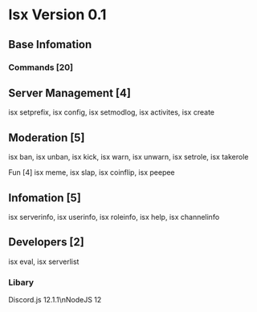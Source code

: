 # Isx Version 0.1

## Base Infomation

### Commands [20]

Server Management [4]
-----------------------
isx setprefix, isx config, isx setmodlog, isx activites, isx create

Moderation [5]
-----------------------
isx ban, isx unban, isx kick, isx warn, isx unwarn, isx setrole, isx takerole

Fun [4]
isx meme, isx slap, isx coinflip, isx peepee

Infomation [5]
-----------------------
isx serverinfo, isx userinfo, isx roleinfo, isx help, isx channelinfo

Developers [2]
-----------------------
isx eval, isx serverlist

### Libary
Discord.js 12.1.1\nNodeJS 12
